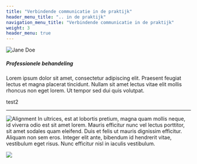 ```yaml
---
title: "Verbindende communicatie in de praktijk"
header_menu_title: ".. in de praktijk"
navigation_menu_title: "Verbindende communicatie in de praktijk"
weight: 3
header_menu: true
---
```


![Jane Doe](images/happy-ethnic-woman-sitting-at-table-with-laptop-3769021.jpg)

##### Professionele behandeling

Lorem ipsum dolor sit amet, consectetur adipiscing elit. Praesent feugiat lectus et magna placerat tincidunt. Nullam sit amet lectus vitae elit mollis rhoncus non eget lorem. Ut tempor sed dui quis volutpat.

test2

----
![Alignment](images/slider-bg-2.jpg)
In ultrices, est at lobortis pretium, magna quam mollis neque, id viverra odio est sit amet lorem. Mauris efficitur nunc vel lectus porttitor, sit amet sodales quam eleifend. Duis et felis ut mauris dignissim efficitur. Aliquam non sem eros. Integer elit ante, bibendum id hendrerit vitae, vestibulum eget risus. Nunc efficitur nisl in iaculis vestibulum.


![](video-thumb-02.jpg)